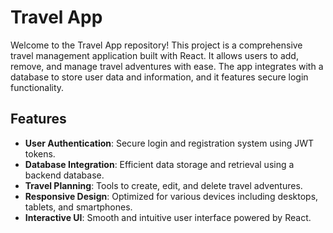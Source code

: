 # Travel App

Welcome to the Travel App repository! This project is a comprehensive travel management application built with React. It allows users to add, remove, and manage travel adventures with ease. The app integrates with a database to store user data and information, and it features secure login functionality.

## Features

-   **User Authentication**: Secure login and registration system using JWT tokens.
-   **Database Integration**: Efficient data storage and retrieval using a backend database.
-   **Travel Planning**: Tools to create, edit, and delete travel adventures.
-   **Responsive Design**: Optimized for various devices including desktops, tablets, and smartphones.
-   **Interactive UI**: Smooth and intuitive user interface powered by React.
